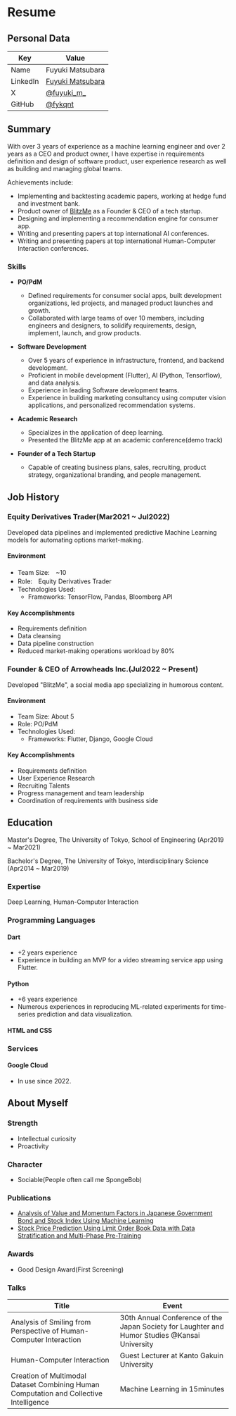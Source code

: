 # Resume

## Personal Data

| Key | Value |
| --- | --- |
| Name | Fuyuki Matsubara |
| LinkedIn | [Fuyuki Matsubara](https://www.linkedin.com/in/fuyuki-matsubara-0a64301ab/) |
| X | [@fuyuki_m_](https://x.com/fuyuki_m_) |
| GitHub | [@fykqnt](https://github.com/fykqnt) |

## Summary

With over 3 years of experience as a machine learning engineer and over 2 years as a CEO and product owner, I have expertise in requirements definition and design of software product, user experience research as well as building and managing global teams.

Achievements include:

- Implementing and backtesting academic papers, working at hedge fund and investment bank.
- Product owner of [BlitzMe](https://blitzme-app.com/en/) as a Founder & CEO of a tech startup.
- Designing and implementing a recommendation engine for consumer app.
- Writing and presenting papers at top international AI conferences.
- Writing and presenting papers at top international Human-Computer Interaction conferences.

### Skills
- **PO/PdM**
  - Defined requirements for consumer social apps, built development organizations, led projects, and managed product launches and growth.
  - Collaborated with large teams of over 10 members, including engineers and designers, to solidify requirements, design, implement, launch, and grow products.

- **Software Development**
  - Over 5 years of experience in infrastructure, frontend, and backend development.
  - Proficient in mobile development (Flutter), AI (Python, Tensorflow), and data analysis.
  - Experience in leading Software development teams.
  - Experience in building marketing consultancy using computer vision applications, and personalized recommendation systems.

- **Academic Research**
  - Specializes in the application of deep learning.
  - Presented the BlitzMe app at an academic conference(demo track)

- **Founder of a Tech Startup**
  - Capable of creating business plans, sales, recruiting, product strategy, organizational branding, and people management.

## Job History

### Equity Derivatives Trader(Mar2021 ~ Jul2022)
Developed data pipelines and implemented predictive Machine Learning models for automating options market-making.

#### Environment
- Team Size:　~10
- Role:　Equity Derivatives Trader
- Technologies Used:
  - Frameworks: TensorFlow, Pandas, Bloomberg API

#### Key Accomplishments
- Requirements definition
- Data cleansing
- Data pipeline construction
- Reduced market-making operations workload by 80%

### Founder & CEO of Arrowheads Inc.(Jul2022 ~ Present)
Developed "BlitzMe", a social media app specializing in humorous content.

#### Environment
- Team Size: About 5
- Role: PO/PdM
- Technologies Used:
  - Frameworks: Flutter, Django, Google Cloud

#### Key Accomplishments
- Requirements definition
- User Experience Research
- Recruiting Talents
- Progress management and team leadership
- Coordination of requirements with business side

## Education

Master's Degree, The University of Tokyo, School of Engineering (Apr2019 ~ Mar2021)

Bachelor's Degree, The University of Tokyo, Interdisciplinary Science (Apr2014 ~ Mar2019)

### Expertise
Deep Learning, Human-Computer Interaction

### Programming Languages

#### Dart
- +2 years experience
- Experience in building an MVP for a video streaming service app using Flutter.

#### Python
- +6 years experience
- Numerous experiences in reproducing ML-related experiments for time-series prediction and data visualization.

#### HTML and CSS

### Services

#### Google Cloud
- In use since 2022.

## About Myself

### Strength
- Intellectual curiosity
- Proactivity

### Character
- Sociable(People often call me SpongeBob)

### Publications
- [Analysis of Value and Momentum Factors in Japanese Government Bond and Stock Index Using Machine Learning](https://www.jstage.jst.go.jp/article/jsaisigtwo/2021/FIN-026/2021_69/_article/-char/ja/)
- [Stock Price Prediction Using Limit Order Book Data with Data Stratification and Multi-Phase Pre-Training](https://www.jstage.jst.go.jp/article/pjsai/JSAI2020/0/JSAI2020_1K4ES205/_article/-char/ja/)

### Awards
- Good Design Award(First Screening)

### Talks

| Title | Event |
| --- | --- |
| Analysis of Smiling from Perspective of Human-Computer Interaction | 30th Annual Conference of the Japan Society for Laughter and Humor Studies @Kansai University |
| Human-Computer Interaction | Guest Lecturer at Kanto Gakuin University |
| Creation of Multimodal Dataset Combining Human Computation and Collective Intelligence | Machine Learning in 15minutes |
